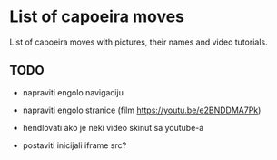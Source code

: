 # List of capoeira moves

List of capoeira moves with pictures, their names and video tutorials.

## TODO

- napraviti engolo navigaciju
- napraviti engolo stranice (film https://youtu.be/e2BNDDMA7Pk)

- hendlovati ako je neki video skinut sa youtube-a
- postaviti inicijali iframe src?